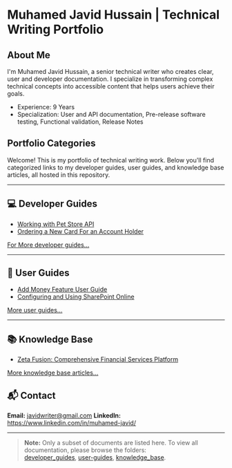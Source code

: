 # Muhamed Javid Hussain | Technical Writing Portfolio

## About Me

I'm Muhamed Javid Hussain, a senior technical writer who creates clear, user and developer documentation. I specialize in transforming complex technical concepts into accessible content that helps users achieve their goals.

- Experience: 9 Years
- Specialization: User and API documentation, Pre-release software testing, Functional validation, Release Notes


## Portfolio Categories

Welcome! This is my portfolio of technical writing work. Below you'll find categorized links to my developer guides, user guides, and knowledge base articles, all hosted in this repository.

---

## 💻 Developer Guides

- [Working with Pet Store API](https://github.com/Javeed-Writer/Portfolio/blob/main/developer_guides/rest_api_pet_store.md)
- [Ordering a New Card For an Account Holder](https://github.com/Javeed-Writer/Portfolio/blob/main/developer_guides/rest_api_ordering_a_new_card_zeta.md)

[For More developer guides...](https://github.com/Javeed-Writer/Portfolio/tree/main/developer_guides)

---

## 📖 User Guides

- [Add Money Feature User Guide](https://github.com/Javeed-Writer/Portfolio/blob/main/user-guides/zeta_add_money_guide.md)
- [Configuring and Using SharePoint Online](https://github.com/Javeed-Writer/Portfolio/blob/main/user-guides/using_sharepoint_online.md)

[More user guides...](https://github.com/Javeed-Writer/Portfolio/tree/main/user-guides)

---

## 📚 Knowledge Base

- [Zeta Fusion: Comprehensive Financial Services Platform](https://github.com/Javeed-Writer/Portfolio/blob/main/knowledge_base/zeta_fusion.md)

[More knowledge base articles...](https://github.com/Javeed-Writer/Portfolio/tree/main/knowledge_base)

## 📬 Contact

**Email:** javidwriter@gmail.com
**LinkedIn:** https://www.linkedin.com/in/muhamed-javid/

---

> **Note:** Only a subset of documents are listed here. To view all documentation, please browse the folders:  
> [developer_guides](https://github.com/Javeed-Writer/Portfolio/tree/main/developer_guides), [user-guides](https://github.com/Javeed-Writer/Portfolio/tree/main/user-guides), [knowledge_base](https://github.com/Javeed-Writer/Portfolio/tree/main/knowledge_base).

